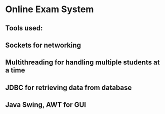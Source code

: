 # Online Exam System
## Tools used:
   ## Sockets for networking
   ## Multithreading for handling multiple students at a time
   ## JDBC for retrieving data from database
   ## Java Swing, AWT for GUI
